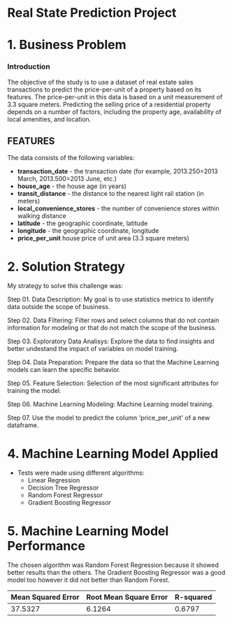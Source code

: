 # Real State Prediction Project

# 1. Business Problem
### Introduction
  The objective of the study is to use a dataset of real estate sales transactions to predict the price-per-unit of a property based on its features. The price-per-unit in this data is based on a unit measurement of 3.3 square meters. Predicting the selling price of a residential property depends on a number of factors, including the property age, availability of local amenities, and location.
    
 ## FEATURES
 The data consists of the following variables:

- **transaction_date** - the transaction date (for example, 2013.250=2013 March, 2013.500=2013 June, etc.)
- **house_age** - the house age (in years)
- **transit_distance** - the distance to the nearest light rail station (in meters)
- **local_convenience_stores** - the number of convenience stores within walking distance
- **latitude** - the geographic coordinate, latitude
- **longitude** - the geographic coordinate, longitude
- **price_per_unit** house price of unit area (3.3 square meters)

# 2. Solution Strategy
  My strategy to solve this challenge was:
  
  Step 01. Data Description: My goal is to use statistics metrics to identify data outside the scope of business.
  
  Step 02. Data Filtering: Filter rows and select columns that do not contain information for modeling or that do not match the scope of the business.
  
  Step 03. Exploratory Data Analisys: Explore the data to find insights and better undestand the impact of variables on model training.
  
  Step 04. Data Preparation: Prepare the data so that the Machine Learning models can learn the specific behavior.
  
  Step 05. Feature Selection: Selection of the most significant attributes for training the model.
  
  Step 06. Machine Learning Modeling: Machine Learning model training.
  
  Step 07. Use the model to predict the column 'price_per_unit' of a new dataframe.

# 4. Machine Learning Model Applied
- Tests were made using different algorithms:
    - Linear Regression
    - Decision Tree Regressor
    - Random Forest Regressor
    - Gradient Boosting Regressor
  
# 5. Machine Learning Model Performance
  The chosen algorithm was Random Forest Regression because it showed better results than the others. The Gradient Boosting Regressor was a good model too however it did not better than Random Forest. 
  
| Mean Squared Error  | Root Mean Square Error | R-squared  | 
| ------------- | ------------- | ------------- | 
| 37.5327  | 6.1264  | 0.6797  |

